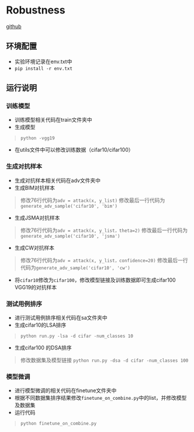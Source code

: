 # Robustness
[github](https://github.com/newyingyi/Robustness.git)

## 环境配置
- 实验环境记录在env.txt中
- `pip install -r env.txt`

## 运行说明
### 训练模型
- 训练模型相关代码在train文件夹中
- 生成模型
> `python -vgg19`
- 在utils文件中可以修改训练数据（cifar10/cifar100）
### 生成对抗样本
- 生成对抗样本相关代码在adv文件夹中
- 生成BIM对抗样本
> 修改76行代码为`adv = attack(x, y_list)`
> 修改最后一行代码为`generate_adv_sample('cifar10', 'bim')`
- 生成JSMA对抗样本
> 修改76行代码为`adv = attack(x, y_list，theta=2)`
> 修改最后一行代码为`generate_adv_sample('cifar10', 'jsma')`
- 生成CW对抗样本
> 修改76行代码为`adv = attack(x, y_list，confidence=20)`
> 修改最后一行代码为`generate_adv_sample('cifar10', 'cw')`
- 将`cifar10`修改为`cifar100`，修改模型链接及训练数据即可生成cifar100 VGG19的对抗样本
### 测试用例排序
- 进行测试用例排序相关代码在sa文件夹中
- 生成cifar10的LSA排序
> `python run.py -lsa -d cifar -num_classes 10`
- 生成cifar100 的DSA排序
> 修改数据集及模型链接
> `python run.py -dsa -d cifar -num_classes 100`
### 模型微调
- 进行模型微调的相关代码在finetune文件夹中
- 根据不同数据集排序结果修改`finetune_on_combine.py`中的list，并修改模型及数据集
- 运行代码
> `python finetune_on_combine.py`


